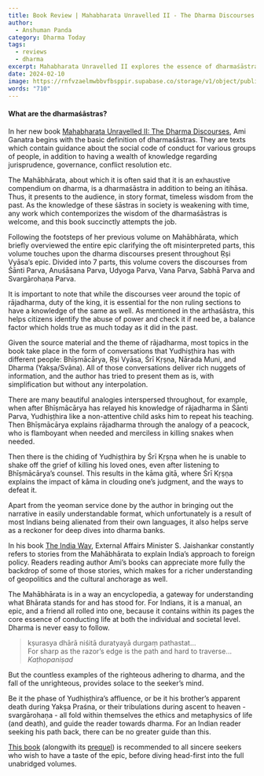 ```yaml
---
title: Book Review | Mahabharata Unravelled II - The Dharma Discourses
author:
  - Anshuman Panda
category: Dharma Today
tags:
  - reviews
  - dharma
excerpt: Mahabharata Unravelled II explores the essence of dharmaśāstras through insightful narratives and conversations within the Mahābhārata, offering readers a profound understanding of timeless wisdom and ethical complexities.
date: 2024-02-10
image: https://rnfvzaelmwbbvfbsppir.supabase.co/storage/v1/object/public/brhatwebsite/05dhiti/mahabharataunravelled2.webp
words: "710"
---
```


#### What are the dharmaśāstras? 

In her new book <span style="text-decoration:underline;">Mahabharata Unravelled II: The Dharma Discourses</span>, Ami Ganatra begins with the basic definition of dharmaśāstras. They are texts which contain guidance about the social code of conduct for various groups of people, in addition to having a wealth of knowledge regarding jurisprudence, governance, conflict resolution etc. 

The Mahābhārata, about which it is often said that it is an exhaustive compendium on dharma, is a dharmaśāstra in addition to being an itihāsa. Thus, it presents to the audience, in story format, timeless wisdom from the past. As the knowledge of these śāstras in society is weakening with time, any work which contemporizes the wisdom of the dharmaśāstras is welcome, and this book succinctly attempts the job.

Following the footsteps of her previous volume on Mahābhārata, which briefly overviewed the entire epic clarifying the oft misinterpreted parts, this volume touches upon the dharma discourses present throughout Ṛṣi Vyāsa’s epic. Divided into 7 parts, this volume covers the discourses from Śānti Parva, Anuśāsana Parva, Udyoga Parva, Vana Parva, Sabhā Parva and Svargārohaṇa Parva.

It is important to note that while the discourses veer around the topic of rājadharma, duty of the king, it is essential for the non ruling sections to have a knowledge of the same as well. As mentioned in the arthaśāstra, this helps citizens identify the abuse of power and check it if need be, a balance factor which holds true as much today as it did in the past.

Given the source material and the theme of rājadharma, most topics in the book take place in the form of conversations that Yudhiṣṭhira has with different people: Bhīṣmācārya, Ṛṣi Vyāsa, Śrī Kṛṣṇa, Nārada Muni, and Dharma (Yakṣa/Svāna). All of those conversations deliver rich nuggets of information, and the author has tried to present them as is, with simplification but without any interpolation.

There are many beautiful analogies interspersed throughout, for example, when after Bhīṣmācārya has relayed his knowledge of rājadharma in Śānti Parva, Yudhiṣṭhira like a non-attentive child asks him to repeat his teaching. Then Bhīṣmācārya explains rājadharma through the analogy of a peacock, who is flamboyant when needed and merciless in killing snakes when needed.

Then there is the chiding of Yudhiṣṭhira by Śrī Kṛṣṇa when he is unable to shake off the grief of killing his loved ones, even after listening to Bhīṣmācārya’s counsel. This results in the kāma gitā, where Śrī Kṛṣṇa explains the impact of kāma in clouding one’s judgment, and the ways to defeat it.

Apart from the yeoman service done by the author in bringing out the narrative in easily understandable format, which unfortunately is a result of most Indians being alienated from their own languages, it also helps serve as a reckoner for deep dives into dharma banks. 

In his book <span style="text-decoration:underline;">The India Way</span>, External Affairs Minister S. Jaishankar constantly refers to stories from the Mahābhārata to explain India’s approach to foreign policy. Readers reading author Ami’s books can appreciate more fully the backdrop of some of those stories, which makes for a richer understanding of geopolitics and the cultural anchorage as well.

The Mahābhārata is in a way an encyclopedia, a gateway for understanding what Bhārata stands for and has stood for. For Indians, it is a manual, an epic, and a friend all rolled into one, because it contains within its pages the core essence of conducting life at both the individual and societal level. Dharma is never easy to follow. 


>kṣurasya dhārā niśitā duratyayā durgaṃ pathastat…  
>For sharp as the razor’s edge is the path and hard to traverse…   
><cite>Kaṭhopaniṣad</cite>

But the countless examples of the righteous adhering to dharma, and the fall of the unrighteous, provides solace to the seeker’s mind. 

Be it the phase of Yudhiṣṭhira’s affluence, or be it his brother’s apparent death during Yakṣa Praśna, or their tribulations during ascent to heaven - svargārohaṇa - all fold within themselves the ethics and metaphysics of life (and death), and guide the reader towards dharma. For an Indian reader seeking his path back, there can be no greater guide than this.

[This book](https://www.amazon.in/Mahabharata-Unravelled-II-Dharma-Discourses/dp/9356409331/ref=sr_1_2?crid=1QPUZKBJ6PK09&keywords=mahabharata+unravelled&qid=1707507551&sprefix=mahabhar%2Caps%2C223&sr=8-2) (alongwith its [prequel](https://www.amazon.in/Bloomsbury-Mahabharata-Unravelled-Lesser-Known-Well-Known/dp/9354351271/ref=sr_1_1?crid=1QPUZKBJ6PK09&keywords=mahabharata+unravelled&qid=1707507551&sprefix=mahabhar%2Caps%2C223&sr=8-1)) is recommended to all sincere seekers who wish to have a taste of the epic, before diving head-first into the full unabridged volumes. 
